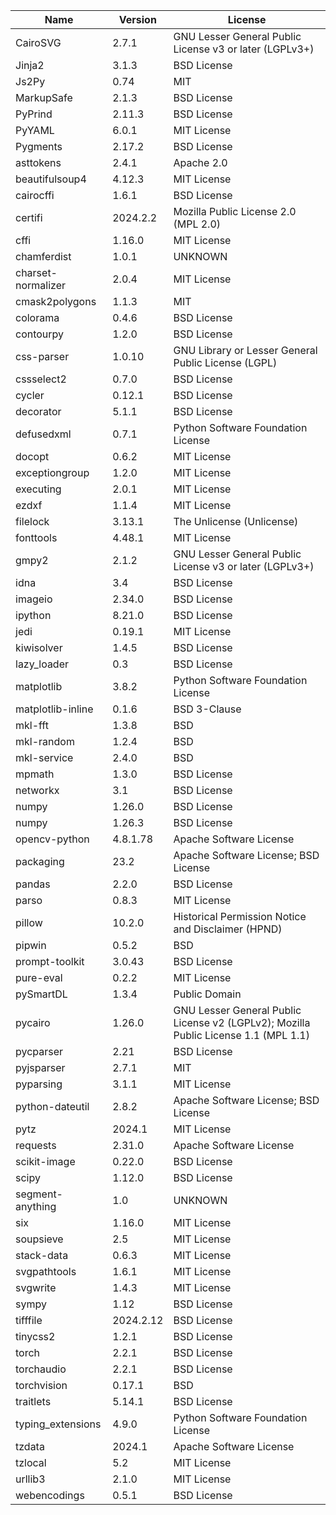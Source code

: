 | Name               | Version   | License                                                                             |
|--------------------|-----------|-------------------------------------------------------------------------------------|
| CairoSVG           | 2.7.1     | GNU Lesser General Public License v3 or later (LGPLv3+)                             |
| Jinja2             | 3.1.3     | BSD License                                                                         |
| Js2Py              | 0.74      | MIT                                                                                 |
| MarkupSafe         | 2.1.3     | BSD License                                                                         |
| PyPrind            | 2.11.3    | BSD License                                                                         |
| PyYAML             | 6.0.1     | MIT License                                                                         |
| Pygments           | 2.17.2    | BSD License                                                                         |
| asttokens          | 2.4.1     | Apache 2.0                                                                          |
| beautifulsoup4     | 4.12.3    | MIT License                                                                         |
| cairocffi          | 1.6.1     | BSD License                                                                         |
| certifi            | 2024.2.2  | Mozilla Public License 2.0 (MPL 2.0)                                                |
| cffi               | 1.16.0    | MIT License                                                                         |
| chamferdist        | 1.0.1     | UNKNOWN                                                                             |
| charset-normalizer | 2.0.4     | MIT License                                                                         |
| cmask2polygons     | 1.1.3     | MIT                                                                                 |
| colorama           | 0.4.6     | BSD License                                                                         |
| contourpy          | 1.2.0     | BSD License                                                                         |
| css-parser         | 1.0.10    | GNU Library or Lesser General Public License (LGPL)                                 |
| cssselect2         | 0.7.0     | BSD License                                                                         |
| cycler             | 0.12.1    | BSD License                                                                         |
| decorator          | 5.1.1     | BSD License                                                                         |
| defusedxml         | 0.7.1     | Python Software Foundation License                                                  |
| docopt             | 0.6.2     | MIT License                                                                         |
| exceptiongroup     | 1.2.0     | MIT License                                                                         |
| executing          | 2.0.1     | MIT License                                                                         |
| ezdxf              | 1.1.4     | MIT License                                                                         |
| filelock           | 3.13.1    | The Unlicense (Unlicense)                                                           |
| fonttools          | 4.48.1    | MIT License                                                                         |
| gmpy2              | 2.1.2     | GNU Lesser General Public License v3 or later (LGPLv3+)                             |
| idna               | 3.4       | BSD License                                                                         |
| imageio            | 2.34.0    | BSD License                                                                         |
| ipython            | 8.21.0    | BSD License                                                                         |
| jedi               | 0.19.1    | MIT License                                                                         |
| kiwisolver         | 1.4.5     | BSD License                                                                         |
| lazy_loader        | 0.3       | BSD License                                                                         |
| matplotlib         | 3.8.2     | Python Software Foundation License                                                  |
| matplotlib-inline  | 0.1.6     | BSD 3-Clause                                                                        |
| mkl-fft            | 1.3.8     | BSD                                                                                 |
| mkl-random         | 1.2.4     | BSD                                                                                 |
| mkl-service        | 2.4.0     | BSD                                                                                 |
| mpmath             | 1.3.0     | BSD License                                                                         |
| networkx           | 3.1       | BSD License                                                                         |
| numpy              | 1.26.0    | BSD License                                                                         |
| numpy              | 1.26.3    | BSD License                                                                         |
| opencv-python      | 4.8.1.78  | Apache Software License                                                             |
| packaging          | 23.2      | Apache Software License; BSD License                                                |
| pandas             | 2.2.0     | BSD License                                                                         |
| parso              | 0.8.3     | MIT License                                                                         |
| pillow             | 10.2.0    | Historical Permission Notice and Disclaimer (HPND)                                  |
| pipwin             | 0.5.2     | BSD                                                                                 |
| prompt-toolkit     | 3.0.43    | BSD License                                                                         |
| pure-eval          | 0.2.2     | MIT License                                                                         |
| pySmartDL          | 1.3.4     | Public Domain                                                                       |
| pycairo            | 1.26.0    | GNU Lesser General Public License v2 (LGPLv2); Mozilla Public License 1.1 (MPL 1.1) |
| pycparser          | 2.21      | BSD License                                                                         |
| pyjsparser         | 2.7.1     | MIT                                                                                 |
| pyparsing          | 3.1.1     | MIT License                                                                         |
| python-dateutil    | 2.8.2     | Apache Software License; BSD License                                                |
| pytz               | 2024.1    | MIT License                                                                         |
| requests           | 2.31.0    | Apache Software License                                                             |
| scikit-image       | 0.22.0    | BSD License                                                                         |
| scipy              | 1.12.0    | BSD License                                                                         |
| segment-anything   | 1.0       | UNKNOWN                                                                             |
| six                | 1.16.0    | MIT License                                                                         |
| soupsieve          | 2.5       | MIT License                                                                         |
| stack-data         | 0.6.3     | MIT License                                                                         |
| svgpathtools       | 1.6.1     | MIT License                                                                         |
| svgwrite           | 1.4.3     | MIT License                                                                         |
| sympy              | 1.12      | BSD License                                                                         |
| tifffile           | 2024.2.12 | BSD License                                                                         |
| tinycss2           | 1.2.1     | BSD License                                                                         |
| torch              | 2.2.1     | BSD License                                                                         |
| torchaudio         | 2.2.1     | BSD License                                                                         |
| torchvision        | 0.17.1    | BSD                                                                                 |
| traitlets          | 5.14.1    | BSD License                                                                         |
| typing_extensions  | 4.9.0     | Python Software Foundation License                                                  |
| tzdata             | 2024.1    | Apache Software License                                                             |
| tzlocal            | 5.2       | MIT License                                                                         |
| urllib3            | 2.1.0     | MIT License                                                                         |
| webencodings       | 0.5.1     | BSD License                                                                         |

